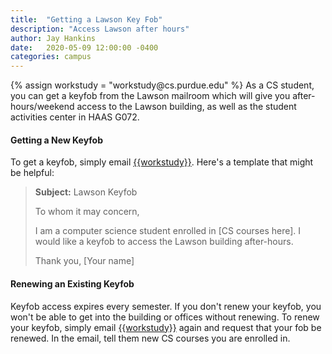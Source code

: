 ```yaml
---
title:  "Getting a Lawson Key Fob"
description: "Access Lawson after hours"
author: Jay Hankins
date:   2020-05-09 12:00:00 -0400
categories: campus
---
```

{% assign workstudy = "&#x77;&#x6F;&#x72;&#x6B;&#x73;&#x74;&#x75;&#x64;&#x79;&#x40;&#x63;&#x73;&#x2E;&#x70;&#x75;&#x72;&#x64;&#x75;&#x65;&#x2E;&#x65;&#x64;&#x75;" %}
As a CS student, you can get a keyfob from the Lawson mailroom which will give you after-hours/weekend access to the Lawson building, as well as the student activities center in HAAS G072.


#### Getting a New Keyfob
To get a keyfob, simply email [{{workstudy}}](mailto:{{workstudy}}). Here's a template that might be helpful:

> **Subject:** Lawson Keyfob
> 
> To whom it may concern,
> 
> I am a computer science student enrolled in [CS courses here]. I would like a keyfob to access the Lawson building after-hours.
> 
> Thank you, [Your name]


#### Renewing an Existing Keyfob

Keyfob access expires every semester. If you don't renew your keyfob, you won't be able to get into the building or offices without renewing. To renew your keyfob, simply email [{{workstudy}}](mailto:{{workstudy}}) again and request that your fob be renewed. In the email, tell them new CS courses you are enrolled in.
